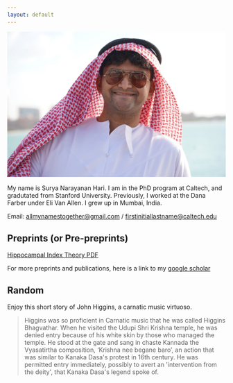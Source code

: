 ```yaml
---
layout: default
---
```


<!-- ## About Me -->

<img class="profile-picture" src="surya.jpeg" alt="Profile Picture">

My name is Surya Narayanan Hari. I am in the PhD program at Caltech, and gradutated from Stanford University. Previously, I worked at the Dana Farber under Eli Van Allen. I grew up in Mumbai, India. 

Email: allmynamestogether@gmail.com / firstinitiallastname@caltech.edu

<!-- Please fill out this form before we proceed: [https://forms.gle/SuPzCBeXCB26Zexa7](https://forms.gle/SuPzCBeXCB26Zexa7) -->

## Preprints (or Pre-preprints)
 
[Hippocampal Index Theory PDF](preprints/Hippocampal_Index_Theory.pdf)

For more preprints and publications, here is a link to my [google scholar](https://scholar.google.com/citations?user=91W6K84AAAAJ&hl=en)

<!-- ## Typography

Something *italics* and something **bold**. -->

<!-- Here is a table

Year | Award | Category
-----|-------|--------
2014 | Emmy  | Won Outstanding Lead Actor in a miniseries or a movie
2015 | BAFTA | Nominated for Best Leading Actor for Sherlock
2014 | Satellite | Won Best Actor miniseries or television film

Here is a horizontal rule 
---
-->

<!-- ## To do
Add a [bibbase](https://bibbase.org/start) -->

## Random

Enjoy this short story of John Higgins, a carnatic music virtuoso.

> Higgins was so proficient in Carnatic music that he was called Higgins Bhagvathar. When he visited the Udupi Shri Krishna temple, he was denied entry because of his white skin by those who managed the temple. He stood at the gate and sang in chaste Kannada the Vyasatirtha composition, ‘Krishna nee begane baro’, an action that was similar to Kanaka Dasa's protest in 16th century. He was permitted entry immediately, possibly to avert an 'intervention from the deity', that Kanaka Dasa's legend spoke of.

 